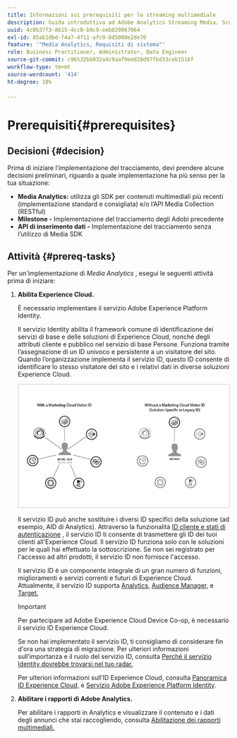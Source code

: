 ```yaml
---
title: Informazioni sui prerequisiti per lo streaming multimediale
description: Guida introduttiva ad Adobe Analytics Streaming Media. Scopri cosa devi implementare Adobe Analytics per Streaming Media.
uuid: 4c0b37f3-8615-4cc0-b9c9-eeb029067064
exl-id: 85ab1dbd-f4a7-4f11-afc9-8d5000e2de70
feature: '"Media Analytics, Requisiti di sistema"'
role: Business Practitioner, Administrator, Data Engineer
source-git-commit: c96532bb032a4c9aaf9eed28d97fbd33ceb1516f
workflow-type: tm+mt
source-wordcount: '414'
ht-degree: 18%

---
```


# Prerequisiti{#prerequisites}

## Decisioni {#decision}

Prima di iniziare l’implementazione del tracciamento, devi prendere alcune decisioni preliminari, riguardo a quale implementazione ha più senso per la tua situazione:

* **Media Analytics:** utilizza gli SDK per contenuti multimediali più recenti (implementazione standard e consigliata) e/o l’API Media Collection (RESTful)
* **Milestone -** Implementazione del tracciamento degli Adobi precedente
* **API di inserimento dati -** Implementazione del tracciamento senza l’utilizzo di Media SDK

## Attività {#prereq-tasks}

Per un&#39;implementazione di *Media Analytics* , esegui le seguenti attività prima di iniziare:

1. **Abilita Experience Cloud.**

   È necessario implementare il servizio Adobe Experience Platform Identity.

   Il servizio Identity abilita il framework comune di identificazione dei servizi di base e delle soluzioni di Experience Cloud, nonché degli attributi cliente e pubblico nel servizio di base Persone. Funziona tramite l’assegnazione di un ID univoco e persistente a un visitatore del sito. Quando l’organizzazione implementa il servizio ID, questo ID consente di identificare lo stesso visitatore del sito e i relativi dati in diverse soluzioni Experience Cloud.

   ![](assets/mc_id_service_graphic.png)

   Il servizio ID può anche sostituire i diversi ID specifici della soluzione (ad esempio, AID di Analytics). Attraverso la funzionalità [ID cliente e stati di autenticazione](https://experienceleague.adobe.com/docs/id-service/using/reference/authenticated-state.html) , il servizio ID ti consente di trasmettere gli ID dei tuoi clienti all&#39;Experience Cloud. Il servizio ID funziona solo con le soluzioni per le quali hai effettuato la sottoscrizione. Se non sei registrato per l&#39;accesso ad altri prodotti, il servizio ID non fornisce l&#39;accesso.

   Il servizio ID è un componente integrale di un gran numero di funzioni, miglioramenti e servizi correnti e futuri di Experience Cloud. Attualmente, il servizio ID supporta [Analytics,](https://www.adobe.com/marketing-cloud/web-analytics.html) [Audience Manager,](https://www.adobe.com/marketing-cloud/data-management-platform.html) e [Target.](https://www.adobe.com/marketing-cloud/testing-targeting.html)

   >[!IMPORTANT]
   >
   >Per partecipare ad Adobe Experience Cloud Device Co-op, è necessario il servizio ID Experience Cloud.

   Se non hai implementato il servizio ID, ti consigliamo di considerare fin d&#39;ora una strategia di migrazione. Per ulteriori informazioni sull’importanza e il ruolo del servizio ID, consulta [Perché il servizio Identity dovrebbe trovarsi nel tuo radar.](https://theblog.adobe.com/why-new-adobe-marketing-cloud-id-service-should-be-on-your-radar/)

   Per ulteriori informazioni sull’ID Experience Cloud, consulta [Panoramica ID Experience Cloud,](https://experienceleague.adobe.com/docs/id-service/using/intro/overview.html) e [Servizio Adobe Experience Platform Identity](https://experienceleague.adobe.com/docs/id-service/using/home.html).

1. **Abilitare i rapporti di Adobe Analytics.**

   Per abilitare i rapporti in Analytics e visualizzare il contenuto e i dati degli annunci che stai raccogliendo, consulta [Abilitazione dei rapporti multimediali.](/help/media-reports/media-reports-enable.md)

